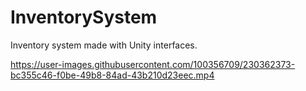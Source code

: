 # InventorySystem
Inventory system made with Unity interfaces.



https://user-images.githubusercontent.com/100356709/230362373-bc355c46-f0be-49b8-84ad-43b210d23eec.mp4

